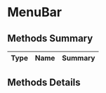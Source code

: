 #  MenuBar


## Methods Summary

| Type                                                  | Name                    | Summary                                                                                                           |
| ----------------------------------------------------- | ----------------------- | ----------------------------------------------------------------------------------------------------------------- |

## Methods Details


